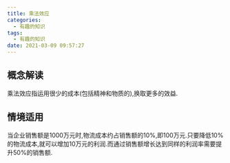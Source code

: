 ```yaml
---
title: 乘法效应
categories:
  - 有趣的知识
tags:
  - 有趣的知识
date: 2021-03-09 09:57:27
---
```

## 概念解读

乘法效应指运用很少的成本(包括精神和物质的),换取更多的效益.

## 情境适用

当企业销售额是1000万元时,物流成本约占销售额的10%,即100万元.只要降低10%的物流成本,就可以增加10万元的利润.而通过销售额增长达到同样的利润率需要提升50%的销售额.

<!--more-->